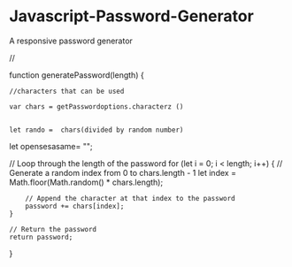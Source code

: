 # Javascript-Password-Generator
A responsive password generator 


// 

function generatePassword(length) {


    //characters that can be used

    var chars = getPasswordoptions.characterz ()


    let rando =  chars(divided by random number)

let opensesasame= ""; 




// Loop through the length of the password
    for (let i = 0; i < length; i++)
    {
        // Generate a random index from 0 to chars.length - 1
        let index = Math.floor(Math.random() * chars.length);
 
        // Append the character at that index to the password
        password += chars[index];
    }
 
    // Return the password
    return password;



}